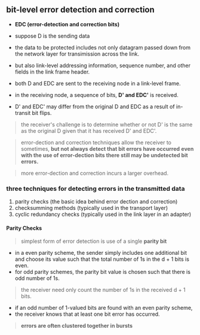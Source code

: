 ## bit-level error detection and correction

- **EDC (error-detection and correction bits)**

- suppose D is the sending data
- the data to be protected includes not only datagram passed down from the network layer for transimission across the link.
- but also link-level addressing information, sequence number, and other fields in the link frame header.
- both D and EDC are sent to the receiving node in a link-level frame.
- in the receiving node, a sequence of bits, **D' and EDC'** is received.
- D' and EDC' may differ from the original D and EDC as a result of in-transit bit flips.

> the receiver's challenge is to determine whether or not D' is the same as the original D
> given that it has received D' and EDC'.

> error-dection and correction techniques allow the receiver to sometimes, **but not always detect that bit errors have occurred**
> **even with the use of error-dection bits there still may be undetected bit errors.**

> more error-dection and correction incurs a larger overhead.

### three techniques for detecting errors in the transmitted data
1. parity checks (the basic idea behind error dection and correction)
2. checksumming methods (typically used in the transport layer)
3. cyclic redundancy checks (typically used in the link layer in an adapter)


#### Parity Checks

> simplest form of error detection is use of a single **parity bit**

- in a even parity scheme, the sender simply includes one additional bit and choose its value such that the total number of 1s in the d + 1 bits is even.
- for odd parity schemes, the parity bit value is chosen such that there is odd number of 1s.

> the receiver need only count the number of 1s in the received d + 1 bits.
- if an odd number of 1-valued bits are found with an even parity scheme,
- the receiver knows that at least one bit error has occurred.

> **errors are often clustered together in bursts**
